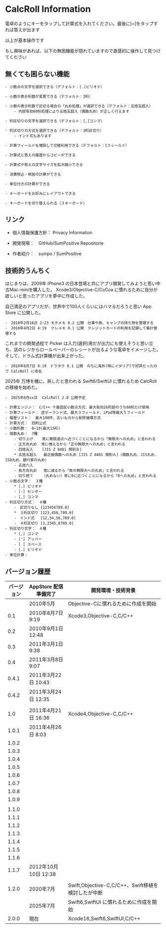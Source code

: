 # CalcRoll Information

電卓のようにキーをタップして計算式を入れてください。最後に[=]をタップすれば答えが出ます

以上が基本操作です

もし興味があれば、以下の無困機能が隠れていますので直感的に操作して見つけてください

## 無くても困らない機能
    - 小数点の文字を選択できる（デフォルト：[.]ピリオド）

    - 小数の表示桁数が変更できる（デフォルト：3桁）
        
    - 小数の表示桁数で区切る場合の「丸め処理」が選択できる（デフォルト：五捨五超入）
        - 内部有効60桁処理により五捨五超入（偶数丸め）が正しく行えます

    - 桁区切りの文字を選択できる（デフォルト：[,]コンマ）

    - 桁区切りの方式を選択できる（デフォルト：3桁区切り）
        - インド式もあります

    - 計算フィールドを増設して切替利用できる（デフォルト：1フィールド）
    
    - 計算式と答えの履歴からコピーができる
    
    - 計算式や答えの文字サイズを拡大縮小できる

    - 消費税込・税抜の計算ができる

    - 単位付きの計算ができる

    - キーボードをお好みにレイアウトできる

    - キーボードを切り替えられる（３キーボード）
    

## リンク
- 個人情報保護方針： Privacy Information 

- 開発現場：　GitHub/SumPositive Repositorie

- 作者紹介：　sumpo / SumPositive 


## 技術的うんちく

はじまりは、2009年 iPhone3 の日本登場と共にアプリ開発してみようと思い中古Mac-miniを購入した。
Xcode3/Objective-C/CoCoa に慣れるために自分が欲しいと思ったアプリを夢中に作成した。

自己満足のアプリだが、世界中で100人くらいにはハマるだろうと思い App Store に公開した。

    -　2010年2月16日 2:23 モチメモ 0.2 公開　仕事や旅、キャンプの持ち物を管理する
    -　2010年4月2日 4:19  クレメモ 0.1 公開　クレジットカードの利用を記録して集計管理する

これまでの開発過程で Picker は入力(選択)用だが出力にも使えそうと思い立ち、店のレジからロールペーパーのレシートが出るような電卓をイメージした。
そして、ドラム式計算機が出来上がった。

    -　2010年8月7日 9:19　ドラタク 0.1 公開　のちに海外(特にイタリア)で好評だったので CalcRoll に改名

2025年 万博を機に、熟したと思われる Swift6/SwiftUI に慣れるため CalcRoll の移植を始めた。

    -　2025年8月xx日  CalcRoll 2.0 公開予定

    - 計算エンジン：　C/C++ 十進固定小数点方式、最大有効2G桁超のうち60桁だけ使用
    - 計算フィールド： 逆ポーランド式、最大３フィールド、iPad等最大５フィールド
    - 履歴リスト：　最大100件、古いものから削除循環方式
    - 計算方式：　四則公式
    - 小数桁数：　0~10(最大15桁)
    - 端数丸め：　7種
        - 切り上げ    常に無限遠点へ近づくことになるから「無限大への丸め」と言われる
        - 正方向丸め  常に増えるから「正の無限大への丸め」と言われる
        - 四捨五入    [JIS Z 8401 規則Ｂ]
        * 五捨五超入   最近接偶数への丸め [JIS Z 8401 規則Ａ]（偶数丸め、JIS丸め、ISO丸め、銀行家の丸め）
        - 五捨六入    
        - 負方向丸め   常に減るから「負の無限大への丸め」と言われる
        - 切り捨て    （丸めない）常に0に近づくことになるから「0への丸め」と言われる
    - 小数点文字：　３種
        * [.] ピリオド
        - [·] センター
        - [,] コンマ
    - 桁区切り方式：　４種
        -　区切りなし [123456789.0]
        *　３桁区切り [123,456,789.0]
        -　インド式　 [12,34,56,789.0]
        -　４桁区切り [1,2345,6789.0]
    - 桁区切り文字：　４種
        * [,] コンマ
        - ['] アッパー
        - [ ] スペース
        - [.] ピリオド
    - 単位計算：　


## バージョン履歴

| バージョン | AppStore 配信準備完了 | 開発環境・技術背景              |
|----------|---------------------|-----------------------------|
|          | 2010年5月            | Objective-Cに慣れるために作成を開始 |
| 0.1      | 2010年8月7日 9:19    | Xcode3,Objective-C,C/C++ |
| 0.2                 | 2010年9月1日 12:48         |        |
| 0.3                 | 2011年3月1日 9:38          |        |
| 0.4                 | 2011年3月8日 9:07          |        |
| 0.4.1               | 2011年3月22日 10:43        |        |
| 0.4.2               | 2011年3月24日 12:35        |        |
|                     |         |        |
| 1.0                 | 2011年4月21日 16:36        | Xcode4,Objective-C,C/C++        |
| 1.0.1               | 2011年4月26日 8:03         |        |
| 1.0.2               |         |        |
| 1.0.3               |         |        |
| 1.0.4               |         |        |
| 1.0.5               |         |        |
| 1.0.6               |         |        |
| 1.0.7               |         |        |
| 1.0.8               |         |        |
| 1.0.9               |         |        |
|                     |         |        |
| 1.1.0               |         |        |
| 1.1.1               |         |        |
| 1.1.2               |         |        |
| 1.1.3               |         |        |
| 1.1.4               |         |        |
| 1.1.5               |         |        |
| 1.1.6               |         |        |
| 1.1.7    | 2012年10月10日 12:38 |        |
|          |                     |        |
| 1.2.0    | 2020年7月            | Swift,Objective-C,C/C++、Swift移植を検討したが中断 |
|          | 2025年7月            | Swift6,SwiftUI に慣れるために作成を開始 |
| 2.0.0    | 現在                 | Xcode16,Swift6,SwiftUI,C/C++             |


        
